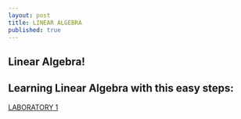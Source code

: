 ```yaml
---
layout: post
title: LINEAR ALGEBRA
published: true
---
```


## Linear Algebra!

## Learning Linear Algebra with this easy steps:

[LABORATORY 1](http://prose.io/#Zofserif/zofserif.github.io/edit/master/_posts/2020-12-05-Laboratory1.md)
